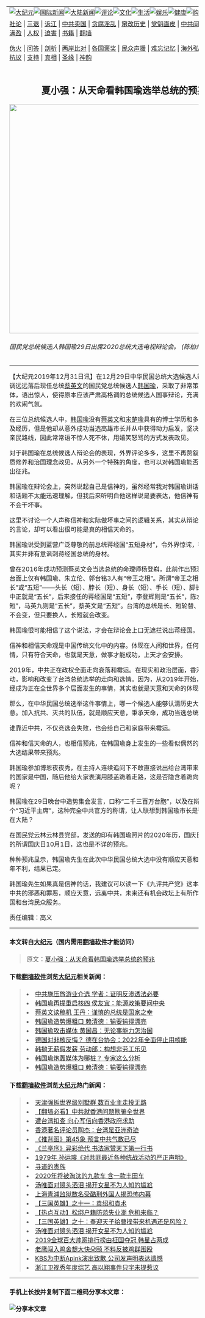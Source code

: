 <a name="1" id="1" target="_blank"></a><span id="1"></span>
<table border="0"><tr><td colspan="2" VALIGN=TOP><a href="https://github.com/gdjsw246/djy/blob/master/gb/nsc413.md#1"><img src="https://raw.githubusercontent.com/gdjsw246/www/master/t/djy/1.jpg" title="大纪元"></a><a href="https://github.com/gdjsw246/djy/blob/master/gb/n24hr.md#1"><img src="https://raw.githubusercontent.com/gdjsw246/www/master/t/djy/3.jpg" title="国际新闻"></a><a href="https://github.com/gdjsw246/djy/blob/master/gb/nsc413.md#1"><img src="https://raw.githubusercontent.com/gdjsw246/www/master/t/djy/4.jpg" title="大陆新闻"></a><a href="https://github.com/gdjsw246/djy/blob/master/gb/news392.md#1"><img src="https://raw.githubusercontent.com/gdjsw246/www/master/t/djy/5.jpg" title="评论"></a><a href="https://github.com/gdjsw246/djy/blob/master/gb/news2007.md#1"><img src="https://raw.githubusercontent.com/gdjsw246/www/master/t/djy/6.jpg" title="文化"></a><a href="https://github.com/gdjsw246/djy/blob/master/gb/news2008.md#1"><img src="https://raw.githubusercontent.com/gdjsw246/www/master/t/djy/7.jpg" title="生活"></a><a href="https://github.com/gdjsw246/djy/blob/master/gb/ncyule.md#1"><img src="https://raw.githubusercontent.com/gdjsw246/www/master/t/djy/8.jpg" title="娱乐"></a><a href="https://github.com/gdjsw246/djy/blob/master/gb/nsc1002.md#1"><img src="https://raw.githubusercontent.com/gdjsw246/www/master/t/djy/9.jpg" title="健康"><a href="https://www.youlucky.com"><img src="https://raw.githubusercontent.com/gdjsw246/www/master/t/djy/10.jpg" title="购物"></a><a href="https://www.supportepoch.org/donation?utm_medium=epochtimes&utm_source=referral&utm_campaign=donate_button_djyhomepage"><img src="https://raw.githubusercontent.com/gdjsw246/www/master/t/djy/12.jpg" title="捐款"></a></td></tr>
<tr><td colspan="2" VALIGN=TOP><a target="_blank" href="https://github.com/gdjsw246/djy/blob/master/gb/9p.md#1">社论</a> | <a target="_blank" href="https://github.com/gdjsw246/djy/blob/master/gb/nf5657.md#1">三退</a> | <a target="_blank" href="https://github.com/gdjsw246/djy/blob/master/gb/nf6123.md#1">诉江</a> | <a target="_blank" href="https://github.com/gdjsw246/djy/blob/master/gb/nf1176117.md#1">中共卖国</a> | <a target="_blank" href="https://github.com/gdjsw246/djy/blob/master/gb/nf5773.md#1">贪腐淫乱</a> | <a target="_blank" href="https://github.com/gdjsw246/djy/blob/master/gb/nf1176115.md#1">窜改历史</a> | <a target="_blank" href="https://github.com/gdjsw246/djy/blob/master/gb/nf1176107.md#1">党魁画皮</a> | <a target="_blank" href="https://github.com/gdjsw246/djy/blob/master/gb/nf1320400.md#1">中共间谍</a> | <a target="_blank" href="https://github.com/gdjsw246/djy/blob/master/gb/nf1176114.md#1">破坏传统</a> | <a target="_blank" href="https://github.com/gdjsw246/djy/blob/master/gb/nf5287.md#1">恶贯满盈</a> | <a target="_blank" href="https://github.com/gdjsw246/djy/blob/master/gb/ncid278.md#1">人权</a> | <a target="_blank" href="https://github.com/gdjsw246/djy/blob/master/gb/nf1176111.md#1">迫害</a> | <a target="_blank" href="https://github.com/gdjsw246/djy/blob/master/gb/nf1235328.md#1">书籍</a> | <a target="_blank" href="https://github.com/gdjsw246/www/blob/master/README.md?zsrh#1">翻墙</a></p><p><a target="_blank" href="https://github.com/gdjsw246/djy/blob/master/gb/nf5562.md#1">伪火</a> | <a target="_blank" href="https://github.com/gdjsw246/djy/blob/master/gb/nf4378.md#1">问答</a> | <a target="_blank" href="https://github.com/gdjsw246/djy/blob/master/gb/nf5792.md#1">剖析</a> | <a target="_blank" href="https://github.com/gdjsw246/djy/blob/master/gb/nf5735.md#1">两岸比对</a> | <a target="_blank" href="https://github.com/gdjsw246/djy/blob/master/gb/nf6119.md#1">各国褒奖</a> | <a target="_blank" href="https://github.com/gdjsw246/djy/blob/master/gb/nf6120.md#1">民众声援</a> | <a target="_blank" href="https://github.com/gdjsw246/djy/blob/master/gb/nf1188594.md#1">难忘记忆</a> | <a target="_blank" href="https://github.com/gdjsw246/djy/blob/master/gb/nf3180.md#1">海外弘传</a> | <a target="_blank" href="https://github.com/gdjsw246/djy/blob/master/gb/nf5410.md#1">万人上访</a> | <a target="_blank" href="https://github.com/gdjsw246/ntdtv/blob/master/gb/prog1530_1.md#1">和平抗议</a> | <a target="_blank" href="https://github.com/gdjsw246/djy/blob/master/gb/nf4386.md#1">支持</a> | <a target="_blank" href="https://github.com/gdjsw246/djy/blob/master/gb/nf4389.md#1">真相</a> | <a target="_blank" href="https://github.com/gdjsw246/djy/blob/master/gb/nf5790.md#1">圣缘</a> | <a target="_blank" href="https://github.com/gdjsw246/djy/blob/master/gb/nf4786.md#1">神韵</a></td></tr>
<tr><td VALIGN=TOP width="626"><h2 align=center>夏小强：从天命看韩国瑜选举总统的预兆</h2>
<img width="600" src="http://i.epochtimes.com/assets/uploads/2019/12/647a18f78cc9b2f652913bee01be3152-600x400.jpg" />
<h6>国民党总统候选人韩国瑜29日出席2020总统大选电视辩论会。 (陈柏州)
</h6>
<hr>
<p>【大纪元2019年12月31日讯】在12月29日中华民国总统大选候选人辩论会上，民调远远落后现任总统<a href="https://github.com/gdjsw246/djy/blob/master/gb/tag/%E8%94%A1%E8%8B%B1%E6%96%87.md">蔡英文</a>的国民党总统候选人<a href="https://github.com/gdjsw246/djy/blob/master/gb/tag/%E9%9F%A9%E5%9B%BD%E7%91%9C.md">韩国瑜</a>，采取了非常策略，责骂媒体，语出惊人，使得原本应该严肃高格调的总统候选人国事辩论，充满了喜剧脱口秀的欢闹气氛。</p>
<p>在三位总统候选人中，<a href="https://github.com/gdjsw246/djy/blob/master/gb/tag/%E9%9F%A9%E5%9B%BD%E7%91%9C.md">韩国瑜</a>没有<a href="https://github.com/gdjsw246/djy/blob/master/gb/tag/%E8%94%A1%E8%8B%B1%E6%96%87.md">蔡英文</a>和<a href="https://github.com/gdjsw246/djy/blob/master/gb/tag/%E5%AE%8B%E6%A5%9A%E7%91%9C.md">宋楚瑜</a>具有的博士学历和多年的从政经验及经历，但是他却从意外成功当选高雄市长并从中获得动力启发，坚决走草根风格的亲民路线，因此常常语不惊人死不休，用嬉笑怒骂的方式发表政见。</p>
<p>对于韩国瑜在总统候选人辩论会的表现，外界评论多多，这里不再赘叙。抛开个人素质修养和治国理念政见，从另外一个特殊的角度，也可以对韩国瑜能否当选总统而看出征兆。</p>
<p>韩国瑜在辩论会上，突然说起自己是信神的，虽然经常我对韩国瑜讲话中的一些比喻和话题不太能迅速理解，但我后来听明白他这样说是要表达，他信神有信仰，所以他不会干坏事。</p>
<p>这里不讨论一个人声称信神和实际做坏事之间的逻辑关系，其实从辩论会后边韩国瑜的言论，却可以看出很可能是真的相信天命的。</p>
<p>韩国瑜说受到蓝营广泛尊敬的前总统蒋经国“五短身材”，令外界惊诧，在我看来，他其实并非有意讽刺蒋经国总统的身材。</p>
<p>曾在2016年成功预测蔡英文会当选总统的命理师杨登嵙，此前作出预测称，国民党台面上仅有韩国瑜、朱立伦、郭台铭3人有“帝王之相”。所谓“帝王之相”，就是“五长”或“五短”───头长（短）、脖长（短）、身长（短）、手长（短）、脚长（短）。像蒋中正就是“五长”，后来接任的蒋经国是“五短”，李登辉则是“五长”，陈水扁是“五短”，马英九则是“五长”，蔡英文是“五短”。台湾的总统是长、短轮替、循环，连任就不会变，但只要换人，长短就会改变。</p>
<p>韩国瑜很可能相信了这个说法，才会在辩论会上口无遮拦说出蒋经国。</p>
<p>信神和相信天命观是中国传统文化中的内容。体现在人间和世界，任何人做任何事情，只有符合天命，也就是天意，做事才能成功，上天才会安排。</p>
<p>2019年，中共正在政权全面走向衰落和霉运。在现实和政治层面，香港反送中运动，影响和改变了台湾总统选举的走向和选情。因为，从2019年开始，“天灭中共”已经成为正在全世界多个层面发生的事情，其实也就是天意和天命的体现。</p>
<p>那么，在中华民国总统选举这件事情上，哪一个候选人能够认清历史大势，顺应天意。加入抗共、灭共的队伍，就是顺应天意，秉承天命，成功当选总统。</p>
<p>谁靠近中共，不仅竞选会失败，也会给自己和家庭带来霉运。</p>
<p>信神和信天命的人，也相信预兆，在韩国瑜身上发生的一些看似偶然的小事，已经给大选结果带来预兆。</p>
<p>韩国瑜参加博恩夜夜秀，在主持人连续追问下不敢直接说出给台湾带来最大安全威胁的国家是中国，随后他给大家表演用膝盖跪着走路，这是否隐含着跪向中共的预兆呢？</p>
<p>韩国瑜在29日晚台中造势集会发言，口称“二千三百万台胞”，以及在辩论会上一句一个“习近平主席”，这种完全中共官方的称谓，让人联想到韩国瑜市长是否身在台湾心在大陆？</p>
<p>在国民党云林云林县党部，发送的印有韩国瑜照片的2020年历，国庆日竟然是中共的所谓国庆日10月1日，这也是不详的预兆。</p>
<p>种种预兆显示，韩国瑜先生在此次中华民国总统大选中没有顺应天意和天命，将会流年不利，结果已定。</p>
<p>韩国瑜先生如果真是信神的话，我建议可以读一下《九评共产党》这本书，认真了解中共的邪恶和罪恶，顺应天意，远离中共，未来还有机会政坛上有所作为，为中华民国和台湾民众服务。</p>
<p>责任编辑：高义</p>

<hr>

#### 本文转自<a href="http://www.epochtimes.com">大纪元</a>（国内需用<a href="https://git.io/JesJV">翻墙软件</a>才能访问）
> 原文：<a href="http://www.epochtimes.com/gb/19/12/31/n11756696.htm">夏小强：从天命看韩国瑜选举总统的预兆</a>


#### 下载<a href="https://git.io/JesJV">翻墙软件</a>浏览<a href="http://www.epochtimes.com">大纪元</a>相关新闻：
> <li><a href="http://www.epochtimes.com/gb/19/12/30/n11755193.htm">中共施压旅游业介选 学者：证明反渗透法必要</a></li>
> <li><a href="http://www.epochtimes.com/gb/19/12/30/n11755445.htm">韩国瑜再提重启核四 侯友宜：能源政策要问中央</a></li>
> <li><a href="http://www.epochtimes.com/gb/19/12/30/n11755440.htm">蔡英文读稿机 王丹：谨慎的总统是国家之幸</a></li>
> <li><a href="http://www.epochtimes.com/gb/19/12/30/n11755442.htm">韩国瑜造势爆粗口 赖清德：输要输得漂亮</a></li>
> <li><a href="http://www.epochtimes.com/gb/19/12/30/n11755450.htm">韩国瑜攻击媒体 黄国昌：无论事能力怎治国</a></li>
> <li><a href="http://www.epochtimes.com/gb/19/12/30/n11755404.htm">德国对非核反悔？ 德在台协会：2022年全面停止用核能</a></li>
> <li><a href="http://www.epochtimes.com/gb/19/12/30/n11755456.htm">韩抛无薪假发薪 劳动部：构想非劳工乐见</a></li>
> <li><a href="http://www.epochtimes.com/gb/19/12/30/n11754726.htm">韩国瑜炮轰媒体为哪桩？ 专家这么分析</a></li>
> <li><a href="https://github.com/gdjsw246/djy/blob/master/gb/19/12/30/n11755442.md">韩国瑜造势爆粗口 赖清德：输要输得漂亮</a></li>

#### 下载<a href="https://git.io/JesJV">翻墙软件</a>浏览<a href="http://www.epochtimes.com">大纪元</a>热门新闻：
> <li><a href="http://www.epochtimes.com/gb/19/12/30/n11754403.htm">天津强拆世界级别墅群 数百业主走投无路</a></li>
> <li><a href="http://www.epochtimes.com/gb/19/12/30/n11754189.htm">【翻墙必看】中共就香港问题欺骗全世界</a></li>
> <li><a href="http://www.epochtimes.com/gb/19/12/30/n11754416.htm">遭台湾扣查  向心写信向香港政府求助</a></li>
> <li><a href="http://www.epochtimes.com/gb/19/12/29/n11753347.htm">香港著名评论员陶杰：台湾是亚洲奇迹</a></li>
> <li><a href="http://www.epochtimes.com/gb/19/12/26/n11745932.htm">《推背图》第45象 预言中共气数已尽</a></li>
> <li><a href="http://www.epochtimes.com/gb/19/12/24/n11741785.htm">《兰亭序》异彩绝代 书法家赞天下第一行书</a></li>
> <li><a href="http://www.epochtimes.com/gb/19/12/23/n11740590.htm">1979年 孙运璿《对共匪最近各种统战活动的严正声明》</a></li>
> <li><a href="http://www.epochtimes.com/gb/19/12/16/n11726783.htm">寻道的贵族</a></li>
> <li><a href="http://www.epochtimes.com/gb/19/12/23/n11741242.htm">2020年将被淘汰的九款车 含一款丰田车</a></li>
> <li><a href="http://www.epochtimes.com/gb/19/12/29/n11753643.htm">汤唯面对镜头洒泪 揭开女星不为人知的尴尬</a></li>
> <li><a href="http://www.epochtimes.com/gb/19/12/29/n11752142.htm">上海青浦监狱数名受酷刑外国人揭恐怖内幕</a></li>
> <li><a href="http://www.epochtimes.com/gb/19/12/25/n11744650.htm">【三国英雄】之十一：袁绍和袁术</a></li>
> <li><a href="http://www.epochtimes.com/gb/19/12/28/n11751781.htm">【热点互动】松绑户籍防范失业潮 危机来临？</a></li>
> <li><a href="http://www.epochtimes.com/gb/19/12/18/n11730757.htm">【三国英雄】之十：奉迎天子给曹操带来机遇还是风险？</a></li>
> <li><a href="http://www.epochtimes.com/gb/19/12/29/n11753643.htm">汤唯面对镜头洒泪 揭开女星不为人知的尴尬</a></li>
> <li><a href="http://www.epochtimes.com/gb/19/12/28/n11751142.htm">2019全球百大帅哥排行榜由柾国夺冠 韩星占两成</a></li>
> <li><a href="http://www.epochtimes.com/gb/19/12/29/n11752296.htm">老鹰闯入鸡舍想大快朵颐 不料反被鸡群围殴</a></li>
> <li><a href="http://www.epochtimes.com/gb/19/12/28/n11751193.htm">KBS为中断Apink演出致歉 公司发声明表达遗憾</a></li>
> <li><a href="http://www.epochtimes.com/gb/19/12/29/n11753504.htm">浙江卫视秀年度综艺 高以翔事件只字未提惹议</a></li>
<hr>

#### 手机上长按并复制下面二维码分享本文章：<br><br><img src="http://d1p1.ip.zn2.us/v.php?action=qrcode&url=https://github.com/gdjsw246/djy/blob/master/gb/19/12/31/n11756696.md%231" title="分享本文章"></td><td VALIGN=TOP><a href="https://github.com/gdjsw246/djy/blob/master/gb/16/1/21/n4622075.md?dfh#1" target="_blank"><img src="https://raw.githubusercontent.com/gdjsw246/djy/master/gb/300/wei-f1.jpg" title="中共的伪火骗局"  alt="中共的伪火骗局"></a><br><a href="https://github.com/gdjsw246/www/blob/master/README.md?dfh#9" target="_blank"><img src="https://raw.githubusercontent.com/gdjsw246/djy/master/gb/300/yong-h.jpg" title="永恒的见证"  alt="永恒的见证"></a><br><a href="https://github.com/gdjsw246/djy/blob/master/gb/13/9/29/n3974789.md?dfh#1" target="_blank"><img src="https://raw.githubusercontent.com/gdjsw246/djy/master/gb/300/shang-lnz.jpg" title="善良女子被中共投男牢"  alt="善良女子被中共投男牢"></a><br><a href="https://github.com/gdjsw246/djy/blob/master/gb/16/3/16/n4663449.md?dfh#1" target="_blank"><img src="https://raw.githubusercontent.com/gdjsw246/djy/master/gb/300/huo-z3.jpg" title="警卫目击活摘器官"  alt="警卫目击活摘器官"></a><br><a href="https://github.com/gdjsw246/djy/blob/master/gb/16/8/7/n8177641.md?dfh#1" target="_blank"><img src="https://raw.githubusercontent.com/gdjsw246/djy/master/gb/300/huo-z4.jpg" title="证人描述活摘恐怖"  alt="证人描述活摘恐怖"></a><br><a href="https://github.com/gdjsw246/djy/blob/master/gb/10/4/19/n2881569.md?dfh#1" target="_blank"><img src="https://raw.githubusercontent.com/gdjsw246/djy/master/gb/300/huo-z1.jpg" title="揭开活摘器官黑幕"  alt="揭开活摘器官黑幕"></a><br><a href="https://github.com/gdjsw246/djy/blob/master/gb/10/11/7/n3077476.md?dfh#1" target="_blank"><img src="https://raw.githubusercontent.com/gdjsw246/djy/master/gb/300/ma-ks.jpg" title="马克思的成魔之路"  alt="马克思的成魔之路"></a><br><a href="https://github.com/gdjsw246/djy/blob/master/gb/14/6/9/n4173977.md?dfh#1" target="_blank"><img src="https://raw.githubusercontent.com/gdjsw246/djy/master/gb/300/chang-zs.jpg" title="藏字石 蕴天机"  alt="藏字石 蕴天机"></a><br><a href="https://github.com/gdjsw246/djy/blob/master/gb/18/5/10/n10381511.md?dfh#1" target="_blank"><img src="https://raw.githubusercontent.com/gdjsw246/djy/master/gb/300/st1.jpg" title="关注3亿人三退"  alt="关注3亿人三退"></a><br><a href="https://github.com/gdjsw246/djy/blob/master/gb/18/3/21/n10237682.md?dfh#1" target="_blank"><img src="https://raw.githubusercontent.com/gdjsw246/djy/master/gb/300/jie-t.jpg" title="解体中共复兴中华"  alt="解体中共复兴中华"></a><br><a href="https://github.com/gdjsw246/djy/blob/master/gb/9/2/9/n2422991.md?dfh#1" target="_blank"><img src="https://raw.githubusercontent.com/gdjsw246/djy/master/gb/300/gao-zs.jpg" title="中共迫害良心律师"  alt="中共迫害良心律师"></a><br><a href="https://github.com/gdjsw246/djy/blob/master/gb/18/12/9/n10900044.md?dfh#1" target="_blank"><img src="https://raw.githubusercontent.com/gdjsw246/djy/master/gb/300/sj1.jpg" title="303万人举报江泽民"  alt="303万人举报江泽民"></a><br><a href="https://github.com/gdjsw246/djy/blob/master/gb/18/8/28/n10672014.md?dfh#1" target="_blank"><img src="https://raw.githubusercontent.com/gdjsw246/djy/master/gb/300/sj2.jpg" title="这些官员为何起诉江泽民"  alt="这些官员为何起诉江泽民"></a><br><a href="https://github.com/gdjsw246/djy/blob/master/gb/8/12/18/n2367165.md?dfh#1" target="_blank"><img src="https://raw.githubusercontent.com/gdjsw246/djy/master/gb/300/liangan.jpg" title="海峡两岸的强烈对比"  alt="海峡两岸的强烈对比"></a><br><a href="https://github.com/gdjsw246/djy/blob/master/gb/15/12/10/n4593139.md?dfh#1" target="_blank"><img src="https://raw.githubusercontent.com/gdjsw246/djy/master/gb/300/jia-ndzl.jpg" title="加拿大总理的贺信"  alt="加拿大总理的贺信"></a><br><a href="https://github.com/gdjsw246/djy/blob/master/gb/11/6/17/n3289382.md?dfh#1" target="_blank"><img src="https://raw.githubusercontent.com/gdjsw246/djy/master/gb/300/xiao-wd.jpg" title="探寻真相兼听则明"  alt="探寻真相兼听则明"></a><br><a href="https://github.com/gdjsw246/djy/blob/master/gb/18/10/27/n10812623.md?dfh#1" target="_blank"><img src="https://raw.githubusercontent.com/gdjsw246/djy/master/gb/300/yindu.jpg" title="印度媒体报道东方"  alt="印度媒体报道东方"></a><br><a href="https://github.com/gdjsw246/djy/blob/master/gb/18/6/9/n10469652.md?dfh#1" target="_blank"><img src="https://raw.githubusercontent.com/gdjsw246/djy/master/gb/300/xie-j.jpg" title="不一样的海外校园"  alt="不一样的海外校园"></a><br><a href="https://github.com/gdjsw246/djy/blob/master/gb/7/4/5/n1669415.md?dfh#1" target="_blank"><img src="https://raw.githubusercontent.com/gdjsw246/djy/master/gb/300/li-up.jpg" title="从大师到徒弟的传奇"  alt="从大师到徒弟的传奇"></a><br><a href="https://github.com/gdjsw246/djy/blob/master/gb/17/5/26/n9191512.md?dfh#1" target="_blank"><img src="https://raw.githubusercontent.com/gdjsw246/djy/master/gb/300/zfl2.jpg" title="亿万人与东方一本奇书"  alt="亿万人与东方一本奇书"></a><br><a href="https://github.com/gdjsw246/djy/blob/master/gb/13/11/27/n4020290.md?dfh#1" target="_blank"><img src="https://raw.githubusercontent.com/gdjsw246/djy/master/gb/300/zhen-h.jpg" title="大陆见不到的震撼场面"  alt="大陆见不到的震撼场面"></a><br><a href="https://github.com/gdjsw246/djy/blob/master/gb/15/7/17/n4482910.md?dfh#1" target="_blank"><img src="https://raw.githubusercontent.com/gdjsw246/djy/master/gb/300/dalu-sk.jpg" title="人心向善 大陆当初盛况"  alt="人心向善 大陆当初盛况"></a><br><a href="https://github.com/gdjsw246/djy/blob/master/gb/19/1/5/n10955468.md?dfh#1" target="_blank"><img src="https://raw.githubusercontent.com/gdjsw246/djy/master/gb/300/zfl1.jpg" title="追寻真理 这书讲什么"  alt="追寻真理 这书讲什么"></a><br><a href="https://github.com/gdjsw246/www/blob/master/README.md?dfh#1" target="_blank"><img src="https://raw.githubusercontent.com/gdjsw246/djy/master/gb/300/fq1.jpg" title="下载免费翻墙软件"  alt="下载免费翻墙软件"></a><br></td></tr></table>
